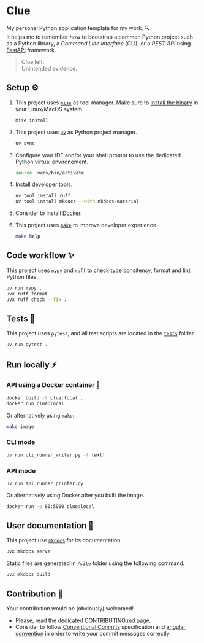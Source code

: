 # Clue

My personal Python application template for my work. 🔍  
It helps me to remember how to bootstrap a common Python project such as a Python library, a *Command Line Interface* (CLI), or a *REST API* using [FastAPI](https://fastapi.tiangolo.com/) framework.

> Clue left.  
> Unintended evidence.

## Setup ⚙️

1. This project uses [`mise`](https://mise.jdx.dev/) as tool manager.
Make sure to [install the binary](https://mise.jdx.dev/getting-started.html) in your Linux/MacOS system.

    ```bash
    mise install
    ```

2. This project uses [`uv`](https://docs.astral.sh/uv/) as Python project manager.

    ```bash
    uv sync
    ```

3. Configure your IDE and/or your shell prompt to use the dedicated Python virtual environement.

    ```bash
    source .venv/bin/activate
    ```

4. Install developer tools.

    ```bash
    uv tool install ruff
    uv tool install mkdocs --with mkdocs-material
    ```

5. Consider to install [Docker](https://docs.docker.com/engine/install/).

6. This project uses [`make`](https://www.gnu.org/software/make/) to improve developer experience.
    ```bash
    make help
    ```

## Code workflow ✨

This project uses `mypy` and `ruff` to check type consitency, format and lint Python files.

```bash
uv run mypy .
uvx ruff format
uvx ruff check --fix . 
``` 

## Tests 🫗

This project uses `pytest`, and all test scripts are located in the [`tests`](/tests/) folder.

```bash
uv run pytest .
```

## Run locally ⚡

### API using a Docker container 🐳

```bash
docker build -t clue:local .
docker run clue:local
```

Or alternatively using `make`:

```bash
make image
```

### CLI mode

```bash
uv run cli_runner_writer.py -t text!
```

### API mode

```bash
uv run api_runner_printer.py
```

Or alternatively using Docker after you built the image.

```bash
docker run -p 80:5000 clue:local
```

## User documentation 📑

This project use [`mkdocs`](https://www.mkdocs.org/) for its documentation.

```bash
uvx mkdocs serve
```

Static files are generated in `/site` folder using the following command.

```bash
uvx mkdocs build
```

## Contribution 🚀
Your contribution would be (obviously) welcomed!

- Please, read the dedicated [CONTRIBUTING.md](/CONTRIBUTING.md) page.
- Consider to follow [Conventional Commits](https://www.conventionalcommits.org/en/v1.0.0/) specification and [angular convention](https://github.com/conventional-changelog/commitlint/tree/master/%40commitlint/config-conventional) in order to write your commit messages correctly.

